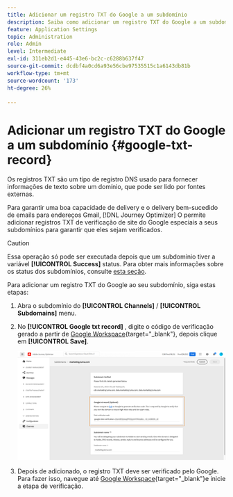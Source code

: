 ```yaml
---
title: Adicionar um registro TXT do Google a um subdomínio
description: Saiba como adicionar um registro TXT do Google a um subdomínio
feature: Application Settings
topic: Administration
role: Admin
level: Intermediate
exl-id: 311eb2d1-e445-43e6-bc2c-c6288b637f47
source-git-commit: dcdbf4a0cd6a93e56cbe97535515c1a6143db81b
workflow-type: tm+mt
source-wordcount: '173'
ht-degree: 26%

---
```


# Adicionar um registro TXT do Google a um subdomínio {#google-txt-record}

Os registros TXT são um tipo de registro DNS usado para fornecer informações de texto sobre um domínio, que pode ser lido por fontes externas.

Para garantir uma boa capacidade de delivery e o delivery bem-sucedido de emails para endereços Gmail, [!DNL Journey Optimizer] O permite adicionar registros TXT de verificação de site do Google especiais a seus subdomínios para garantir que eles sejam verificados.

>[!CAUTION]
>
> Essa operação só pode ser executada depois que um subdomínio tiver a variável **[!UICONTROL Success]** status. Para obter mais informações sobre os status dos subdomínios, consulte [esta seção](access-subdomains.md).

Para adicionar um registro TXT do Google ao seu subdomínio, siga estas etapas:

1. Abra o subdomínio do **[!UICONTROL Channels]** / **[!UICONTROL Subdomains]** menu.

1. No **[!UICONTROL Google txt record]** , digite o código de verificação gerado a partir de [Google Workspace](https://support.google.com/a/answer/183895){target=&quot;_blank&quot;}<!--G Suite Admin tools-->, depois clique em **[!UICONTROL Save]**.

   ![](../assets/subdomain-google-txt.png)

1. Depois de adicionado, o registro TXT deve ser verificado pelo Google. Para fazer isso, navegue até [Google Workspace](https://support.google.com/a/answer/183895){target=&quot;_blank&quot;}<!--G Suite Admin tools-->e inicie a etapa de verificação.
